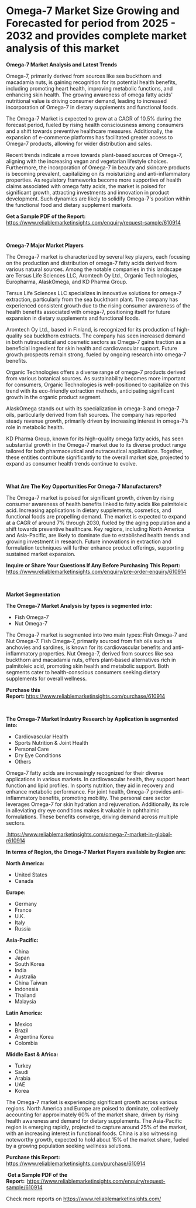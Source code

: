 <p><h1>Omega-7 Market Size Growing and Forecasted for period from 2025 - 2032 and provides complete market analysis of this market</h1></p><p><strong>Omega-7 Market Analysis and Latest Trends</strong></p>
<p><p>Omega-7, primarily derived from sources like sea buckthorn and macadamia nuts, is gaining recognition for its potential health benefits, including promoting heart health, improving metabolic functions, and enhancing skin health. The growing awareness of omega fatty acids' nutritional value is driving consumer demand, leading to increased incorporation of Omega-7 in dietary supplements and functional foods.</p><p>The Omega-7 Market is expected to grow at a CAGR of 10.5% during the forecast period, fueled by rising health consciousness among consumers and a shift towards preventive healthcare measures. Additionally, the expansion of e-commerce platforms has facilitated greater access to Omega-7 products, allowing for wider distribution and sales.</p><p>Recent trends indicate a move towards plant-based sources of Omega-7, aligning with the increasing vegan and vegetarian lifestyle choices. Furthermore, the incorporation of Omega-7 in beauty and skincare products is becoming prevalent, capitalizing on its moisturizing and anti-inflammatory properties. As regulatory frameworks become more supportive of health claims associated with omega fatty acids, the market is poised for significant growth, attracting investments and innovation in product development. Such dynamics are likely to solidify Omega-7's position within the functional food and dietary supplement markets.</p></p>
<p><strong>Get a Sample PDF of the Report:&nbsp;</strong> <a href="https://www.reliablemarketinsights.com/enquiry/request-sample/610914?utm_campaign=3507&utm_medium=2&utm_source=Github&utm_content=ia&utm_term=23032025&utm_id=omega-7">https://www.reliablemarketinsights.com/enquiry/request-sample/610914</a></p>
<p>&nbsp;</p>
<p><strong>Omega-7 Major Market Players</strong></p>
<p><p>The Omega-7 market is characterized by several key players, each focusing on the production and distribution of omega-7 fatty acids derived from various natural sources. Among the notable companies in this landscape are Tersus Life Sciences LLC, Aromtech Oy Ltd., Organic Technologies, Europharma, AlaskOmega, and KD Pharma Group.</p><p>Tersus Life Sciences LLC specializes in innovative solutions for omega-7 extraction, particularly from the sea buckthorn plant. The company has experienced consistent growth due to the rising consumer awareness of the health benefits associated with omega-7, positioning itself for future expansion in dietary supplements and functional foods. </p><p>Aromtech Oy Ltd., based in Finland, is recognized for its production of high-quality sea buckthorn extracts. The company has seen increased demand in both nutraceutical and cosmetic sectors as Omega-7 gains traction as a beneficial ingredient for skin health and cardiovascular support. Future growth prospects remain strong, fueled by ongoing research into omega-7 benefits.</p><p>Organic Technologies offers a diverse range of omega-7 products derived from various botanical sources. As sustainability becomes more important for consumers, Organic Technologies is well-positioned to capitalize on this trend with its eco-friendly extraction methods, anticipating significant growth in the organic product segment.</p><p>AlaskOmega stands out with its specialization in omega-3 and omega-7 oils, particularly derived from fish sources. The company has reported steady revenue growth, primarily driven by increasing interest in omega-7’s role in metabolic health. </p><p>KD Pharma Group, known for its high-quality omega fatty acids, has seen substantial growth in the Omega-7 market due to its diverse product range tailored for both pharmaceutical and nutraceutical applications. Together, these entities contribute significantly to the overall market size, projected to expand as consumer health trends continue to evolve.</p></p>
<p>&nbsp;</p>
<p><strong>What Are The Key Opportunities For Omega-7 Manufacturers?</strong></p>
<p><p>The Omega-7 market is poised for significant growth, driven by rising consumer awareness of health benefits linked to fatty acids like palmitoleic acid. Increasing applications in dietary supplements, cosmetics, and functional foods are propelling demand. The market is expected to expand at a CAGR of around 7% through 2030, fueled by the aging population and a shift towards preventive healthcare. Key regions, including North America and Asia-Pacific, are likely to dominate due to established health trends and growing investment in research. Future innovations in extraction and formulation techniques will further enhance product offerings, supporting sustained market expansion.</p></p>
<p><strong>Inquire or Share Your Questions If Any Before Purchasing This Report:</strong> <a href="https://www.reliablemarketinsights.com/enquiry/pre-order-enquiry/610914?utm_campaign=3507&utm_medium=2&utm_source=Github&utm_content=ia&utm_term=23032025&utm_id=omega-7">https://www.reliablemarketinsights.com/enquiry/pre-order-enquiry/610914</a></p>
<p>&nbsp;</p>
<p><strong>Market Segmentation</strong></p>
<p><strong>The Omega-7 Market Analysis by types is segmented into:</strong></p>
<p><ul><li>Fish Omega-7</li><li>Nut Omega-7</li></ul></p>
<p><p>The Omega-7 market is segmented into two main types: Fish Omega-7 and Nut Omega-7. Fish Omega-7, primarily sourced from fish oils such as anchovies and sardines, is known for its cardiovascular benefits and anti-inflammatory properties. Nut Omega-7, derived from sources like sea buckthorn and macadamia nuts, offers plant-based alternatives rich in palmitoleic acid, promoting skin health and metabolic support. Both segments cater to health-conscious consumers seeking dietary supplements for overall wellness.</p></p>
<p><strong>Purchase this Report:&nbsp;</strong><a href="https://www.reliablemarketinsights.com/purchase/610914?utm_campaign=3507&utm_medium=2&utm_source=Github&utm_content=ia&utm_term=23032025&utm_id=omega-7">https://www.reliablemarketinsights.com/purchase/610914</a></p>
<p>&nbsp;</p>
<p><strong>The Omega-7 Market Industry Research by Application is segmented into:</strong></p>
<p><ul><li>Cardiovascular Health</li><li>Sports Nutrition & Joint Health</li><li>Personal Care</li><li>Dry Eye Conditions</li><li>Others</li></ul></p>
<p><p>Omega-7 fatty acids are increasingly recognized for their diverse applications in various markets. In cardiovascular health, they support heart function and lipid profiles. In sports nutrition, they aid in recovery and enhance metabolic performance. For joint health, Omega-7 provides anti-inflammatory benefits, promoting mobility. The personal care sector leverages Omega-7 for skin hydration and rejuvenation. Additionally, its role in alleviating dry eye conditions makes it valuable in ophthalmic formulations. These benefits converge, driving demand across multiple sectors.</p></p>
<p><a href="https://www.reliablemarketinsights.com/omega-7-market-in-global-r610914?utm_campaign=3507&utm_medium=2&utm_source=Github&utm_content=ia&utm_term=23032025&utm_id=omega-7">&nbsp;https://www.reliablemarketinsights.com/omega-7-market-in-global-r610914</a></p>
<p><strong>In terms of Region, the Omega-7 Market Players available by Region are:</strong></p>
<p>
    <p> <strong> North America: </strong>
        <ul>
            <li>United States</li>
            <li>Canada</li>
        </ul>
        </p> 
    <p> <strong> Europe: </strong>
        <ul>
            <li>Germany</li>
            <li>France</li>
            <li>U.K.</li>
            <li>Italy</li>
            <li>Russia</li>
        </ul>
        </p> 
    <p> <strong> Asia-Pacific: </strong>
        <ul>
            <li>China</li>
            <li>Japan</li>
            <li>South Korea</li>
            <li>India</li>
            <li>Australia</li>
            <li>China Taiwan</li>
            <li>Indonesia</li>
            <li>Thailand</li>
            <li>Malaysia</li>
        </ul>
        </p> 
    <p> <strong> Latin America: </strong>
        <ul>
            <li>Mexico</li>
            <li>Brazil</li>
            <li>Argentina Korea</li>
            <li>Colombia</li>
        </ul>
        </p> 
    <p> <strong> Middle East & Africa: </strong>
        <ul>
            <li>Turkey</li>
            <li>Saudi</li>
            <li>Arabia</li>
            <li>UAE</li>
            <li>Korea</li>
        </ul>
    </p>
    </p>
<p><p>The Omega-7 market is experiencing significant growth across various regions. North America and Europe are poised to dominate, collectively accounting for approximately 60% of the market share, driven by rising health awareness and demand for dietary supplements. The Asia-Pacific region is emerging rapidly, projected to capture around 25% of the market, with an increasing interest in functional foods. China is also witnessing noteworthy growth, expected to hold about 15% of the market share, fueled by a growing population seeking wellness solutions.</p></p>
<p><strong>Purchase this Report: </strong><a href="https://www.reliablemarketinsights.com/purchase/610914?utm_campaign=3507&utm_medium=2&utm_source=Github&utm_content=ia&utm_term=23032025&utm_id=omega-7">https://www.reliablemarketinsights.com/purchase/610914</a></p>
<p>&nbsp;<strong>Get a Sample PDF of the Report:&nbsp;&nbsp;</strong><a href="https://www.reliablemarketinsights.com/enquiry/request-sample/610914?utm_campaign=3507&utm_medium=2&utm_source=Github&utm_content=ia&utm_term=23032025&utm_id=omega-7">https://www.reliablemarketinsights.com/enquiry/request-sample/610914</a></p>
<p><strong></strong></p>
<p>Check more reports on <a href="https://www.reliablemarketinsights.com/?utm_campaign=3507&utm_medium=2&utm_source=Github&utm_content=ia&utm_term=23032025&utm_id=omega-7">https://www.reliablemarketinsights.com/</a></p>